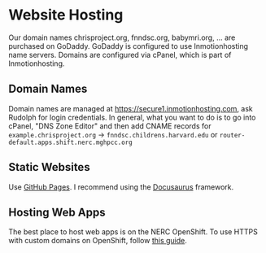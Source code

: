 # Website Hosting

Our domain names chrisproject.org, fnndsc.org, babymri.org, ... are purchased on GoDaddy.
GoDaddy is configured to use Inmotionhosting name servers. Domains are configured via cPanel,
which is part of Inmotionhosting.

## Domain Names

Domain names are managed at https://secure1.inmotionhosting.com, ask Rudolph for login credentials.
In general, what you want to do is to go into cPanel, "DNS Zone Editor" and then add CNAME records for
`example.chrisproject.org` → `fnndsc.childrens.harvard.edu` or `router-default.apps.shift.nerc.mghpcc.org`

## Static Websites

Use [GitHub Pages](https://pages.github.com/). I recommend using the [Docusaurus](https://docusaurus.io/) framework.

## Hosting Web Apps

The best place to host web apps is on the NERC OpenShift.
To use HTTPS with custom domains on OpenShift, follow [this guide](nerc/https/index.md).
